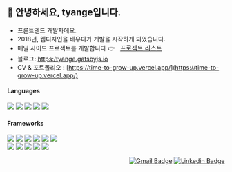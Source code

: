 ## 👋 안녕하세요, tyange입니다.

- 프론트엔드 개발자에요.
- 2018년, 웹디자인을 배우다가 개발을 시작하게 되었습니다.
- 매일 사이드 프로젝트를 개발합니다 👉 <a style="font-size: 0.9rem; margin-left: 0.5rem;" href="https://tyange.notion.site/tyange-s-SIDE-PROJECT-039cc81c1b774b05aa19f082fe569a36">프로젝트 리스트</a>
- 블로그: [https:/tyange.gatsbyjs.io](https:/tyange.gatsbyjs.io)
- CV & 포트폴리오 : [https://time-to-grow-up.vercel.app/](https://time-to-grow-up.vercel.app/)



#### Languages

<a href="#"><img src="https://img.shields.io/badge/JavaScript-323330?style=for-the-badge&logo=javascript&logoColor=F7DF1E"/></a> <a href="#"><img src="https://img.shields.io/badge/TypeScript-007ACC?style=for-the-badge&logo=typescript&logoColor=white"/></a> <a href="#"><img src="https://img.shields.io/badge/html5-%23E34F26.svg?style=for-the-badge&logo=html5&logoColor=white"/></a> <a href="#"><img src="https://img.shields.io/badge/css3-%231572B6.svg?style=for-the-badge&logo=css3&logoColor=white"/></a> <a href="#"><img src="https://img.shields.io/badge/dart-%230175C2.svg?style=for-the-badge&logo=dart&logoColor=white"/></a>



#### Frameworks

<a href="#"><img src="https://img.shields.io/badge/Git-F05032?style=for-the-badge&logo=git&logoColor=white"/></a> <a href="#"><img src="https://img.shields.io/badge/Node.js-339933?style=for-the-badge&logo=nodedotjs&logoColor=white"/></a> <a href="#"><img src="https://img.shields.io/badge/Express.js-000000?style=for-the-badge&logo=express&logoColor=white"/></a> <a href="#"><img src="https://img.shields.io/badge/Sass-CC6699?style=for-the-badge&logo=sass&logoColor=white"/></a> <a href="#"><img src="https://img.shields.io/badge/firebase-ffca28?style=for-the-badge&logo=firebase&logoColor=black"/></a> <a href="#"><img src="https://img.shields.io/badge/Flutter-02569B?style=for-the-badge&logo=flutter&logoColor=white"/></a><br/>
<a href="#"><img src="https://img.shields.io/badge/React-20232A?style=for-the-badge&logo=react&logoColor=61DAFB"/></a> <a href="#"><img src="https://img.shields.io/badge/angular-%23DD0031.svg?style=for-the-badge&logo=angular&logoColor=white"/></a> <a href="#"><img src="https://img.shields.io/badge/Vue.js-35495E?style=for-the-badge&logo=vuedotjs&logoColor=4FC08D"/></a> <a href="#"><img src="https://img.shields.io/badge/Gatsby-%23663399.svg?style=for-the-badge&logo=gatsby&logoColor=white"/></a> <a href="#"><img src="https://img.shields.io/badge/next.js-000000?style=for-the-badge&logo=nextdotjs&logoColor=white"/></a> 

<div align=right>

[![Gmail Badge](https://img.shields.io/badge/-Gmail-d14836?style=plastic&logo=Gmail&logoColor=white)](mailto:usun16@gmail.com) [![Linkedin Badge](https://img.shields.io/badge/LinkedIn-0077B5?style=plastic&logo=linkedin&logoColor=white)](https://www.linkedin.com/in/babyazalea/)
</div>
